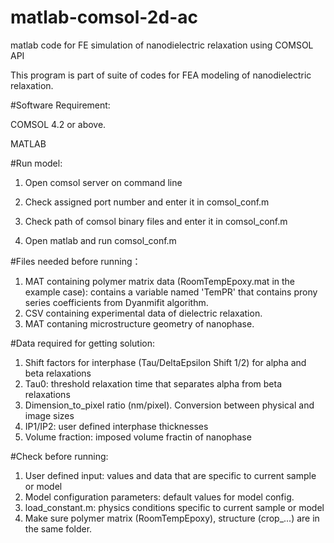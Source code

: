 # matlab-comsol-2d-ac
matlab code for FE simulation of nanodielectric relaxation using COMSOL API

This program is part of suite of codes for FEA modeling of nanodielectric relaxation. 

#Software Requirement: 

COMSOL 4.2 or above. 

MATLAB

#Run model:
1. Open comsol server on command line

2. Check assigned port number and enter it in comsol_conf.m

3. Check path of comsol binary files and enter it in comsol_conf.m

4. Open matlab and run comsol_conf.m

#Files needed before running：
1. MAT containing polymer matrix data (RoomTempEpoxy.mat in the example case): contains a variable named 'TemPR' that contains prony series coefficients from Dyanmifit algorithm. 
2. CSV containing experimental data of dielectric relaxation. 
3. MAT contaning microstructure geometry of nanophase. 

#Data required for getting solution: 
1. Shift factors for interphase (Tau/DeltaEpsilon Shift 1/2) for alpha and beta relaxations
2. Tau0: threshold relaxation time that separates alpha from beta relaxations
3. Dimension_to_pixel ratio (nm/pixel). Conversion between physical and image sizes
4. IP1/IP2: user defined interphase thicknesses 
5. Volume fraction: imposed volume fractin of nanophase 

#Check before running: 
1. User defined input: values and data that are specific to current sample or model
2. Model configuration parameters: default values for model config. 
3. load_constant.m: physics conditions specific to current sample or model
4. Make sure polymer matrix (RoomTempEpoxy), structure (crop_...) are in the same folder. 
 


